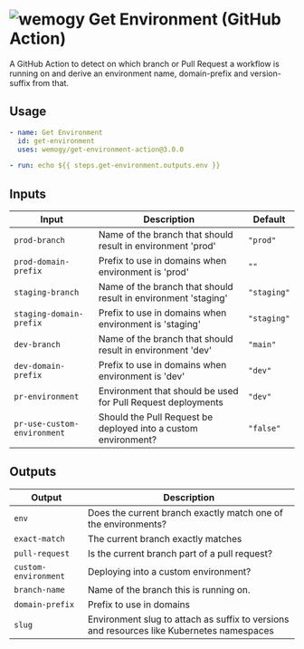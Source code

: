 # ![wemogy](https://wemogyimages.blob.core.windows.net/logos/wemogy-github-tiny.png) Get Environment (GitHub Action)

A GitHub Action to detect on which branch or Pull Request a workflow is running on and derive an environment name, domain-prefix and version-suffix from that.

## Usage

```yaml
- name: Get Environment
  id: get-environment
  uses: wemogy/get-environment-action@3.0.0

- run: echo ${{ steps.get-environment.outputs.env }}
```

## Inputs

| Input                       | Description                                                    | Default     |
| --------------------------- | -------------------------------------------------------------- | ----------- |
| `prod-branch`               | Name of the branch that should result in environment 'prod'    | `"prod"`    |
| `prod-domain-prefix`        | Prefix to use in domains when environment is 'prod'            | `""`        |
| `staging-branch`            | Name of the branch that should result in environment 'staging' | `"staging"` |
| `staging-domain-prefix`     | Prefix to use in domains when environment is 'staging'         | `"staging"` |
| `dev-branch`                | Name of the branch that should result in environment 'dev'     | `"main"`    |
| `dev-domain-prefix`         | Prefix to use in domains when environment is 'dev'             | `"dev"`     |
| `pr-environment`            | Environment that should be used for Pull Request deployments   | `"dev"`     |
| `pr-use-custom-environment` | Should the Pull Request be deployed into a custom environment? | `"false"`   |

## Outputs

| Output               | Description                                                                               |
| -------------------- | ----------------------------------------------------------------------------------------- |
| `env`                | Does the current branch exactly match one of the environments?                            |
| `exact-match`        | The current branch exactly matches                                                        |
| `pull-request`       | Is the current branch part of a pull request?                                             |
| `custom-environment` | Deploying into a custom environment?                                                      |
| `branch-name`        | Name of the branch this is running on.                                                    |
| `domain-prefix`      | Prefix to use in domains                                                                  |
| `slug`               | Environment slug to attach as suffix to versions and resources like Kubernetes namespaces |
